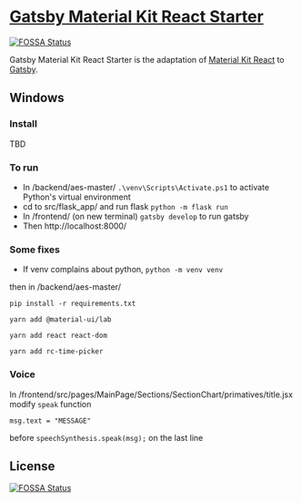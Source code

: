 # [Gatsby Material Kit React Starter](https://amazing-jones-e61bda.netlify.com/)
[![FOSSA Status](https://app.fossa.io/api/projects/git%2Bgithub.com%2FWebCu%2Fgatsby-material-kit-react.svg?type=shield)](https://app.fossa.io/projects/git%2Bgithub.com%2FWebCu%2Fgatsby-material-kit-react?ref=badge_shield)


Gatsby Material Kit React Starter is the adaptation of [Material Kit React](https://www.creative-tim.com/product/material-kit-react) to [Gatsby](https://www.gatsbyjs.org/).

## Windows 

### Install

TBD

### To run

* In /backend/aes-master/
``` .\venv\Scripts\Activate.ps1 ```
	to activate Python's virtual environment
* cd to src/flask_app/ and run flask
``` python -m flask run ```
* In /frontend/ (on new terminal)
``` gatsby develop ```
	to run gatsby
* Then http://localhost:8000/

### Some fixes

* If venv complains about python, 
``` python -m venv venv ```

then in /backend/aes-master/

``` pip install -r requirements.txt ```

``` yarn add @material-ui/lab ```

``` yarn add react react-dom ```

``` yarn add rc-time-picker ```

### Voice

In /frontend/src/pages/MainPage/Sections/SectionChart/primatives/title.jsx modify ```speak``` function 

```msg.text = "MESSAGE"```

before ```speechSynthesis.speak(msg);``` on the last line
 

## License
[![FOSSA Status](https://app.fossa.io/api/projects/git%2Bgithub.com%2FWebCu%2Fgatsby-material-kit-react.svg?type=large)](https://app.fossa.io/projects/git%2Bgithub.com%2FWebCu%2Fgatsby-material-kit-react?ref=badge_large)
